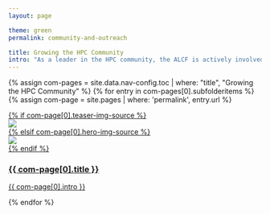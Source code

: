 ```yaml
---
layout: page

theme: green
permalink: community-and-outreach

title: Growing the HPC Community
intro: "As a leader in the HPC community, the ALCF is actively involved in efforts to broaden the impact of supercomputers and AI for science. The facility also leads and contributes to several activities designed to inspire the next generation of researchers in HPC and the computing sciences."
---
```


<div class="teasers">

{% assign com-pages = site.data.nav-config.toc | where: "title", "Growing the HPC Community" %}
{% for entry in com-pages[0].subfolderitems %}
{% assign com-page = site.pages | where: 'permalink', entry.url %}


<div class="teaser">
  <a href="{{ site.url }}/{{ entry.url }}">
  	<div class="image-wrapper">
  	  {% if com-page[0].teaser-img-source %}
      <div><img src="{{ site.url }}/assets/images/{{ com-page[0].teaser-img-source }}"></div>
      {% elsif com-page[0].hero-img-source %}
      <div><img src="{{ site.url }}/assets/images/{{ com-page[0].hero-img-source }}"></div>
      {% endif %}
  		<div class="hover-scrim"></div>
  	</div>
  	<div class="content-wrapper">
  		<h3>{{ com-page[0].title }}</h3>
  		<p>{{ com-page[0].intro }}</p>
  	</div>
  </a>
</div>

{% endfor %}

</div>

